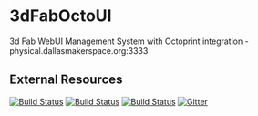 # 3dFabOctoUI
3d Fab WebUI Management System with Octoprint integration - physical.dallasmakerspace.org:3333


## External Resources


[![Build Status](https://img.shields.io/github/forks/Dallas-Makerspace/3dfabOctoUI.svg)](https://github.com/Dallas-Makerspace/3dfabOctoUI)
[![Build Status](https://img.shields.io/github/stars/Dallas-Makerspace/3dfabOctoUI.svg)](https://github.com/Dallas-Makerspace/3dfabOctoUI)
[![Build Status](https://img.shields.io/travis/Dallas-Makerspace/3dfabOctoUI/master.svg)](https://travis-ci.org/Dallas-Makerspace/3dfabOctoUI)
[![Gitter](https://badges.gitter.im/Join%20Chat.svg)](https://gitter.im/magento/magento2?utm_source=badge&utm_medium=badge&utm_campaign=pr-badge)
